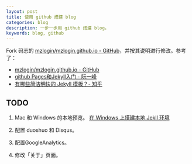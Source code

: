 ```yaml
---
layout: post
title: 使用 github 搭建 blog
categories: blog
description: 一步一步用 github 搭建 blog。
keywords: blog, github
---
```


Fork 码志的 [mzlogin/mzlogin.github.io - GitHub](https://github.com/mzlogin/mzlogin.github.io)，并按其说明进行修改。参考了：

* [mzlogin/mzlogin.github.io - GitHub](https://github.com/mzlogin/mzlogin.github.io)
* [github Pages和Jekyll入门 - 阮一峰](http://www.ruanyifeng.com/blog/2012/08/blogging_with_jekyll.html)
* [有哪些简洁明快的 Jekyll 模板？- 知乎](https://www.zhihu.com/question/20223939/answer/68519857)

## TODO

1. Mac 和 Windows 的本地预览。  [在 Windows 上搭建本地 Jekll 环境](http://fangchd.github.io/2016/11/01/setup-jekyll-on-windows/)

2. 配置 duoshuo 和 Disqus。

3. 配置GoogleAnalytics。

4. 修改「关于」页面。
